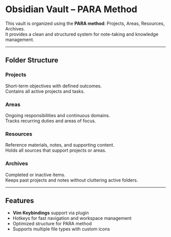 # Obsidian Vault – PARA Method

This vault is organized using the **PARA method**: Projects, Areas, Resources, Archives.  
It provides a clean and structured system for note-taking and knowledge management.

---

## Folder Structure

### Projects
Short-term objectives with defined outcomes.  
Contains all active projects and tasks.

### Areas
Ongoing responsibilities and continuous domains.  
Tracks recurring duties and areas of focus.

### Resources
Reference materials, notes, and supporting content.  
Holds all sources that support projects or areas.

### Archives
Completed or inactive items.  
Keeps past projects and notes without cluttering active folders.

---

## Features

- **Vim Keybindings** support via plugin  
- Hotkeys for fast navigation and workspace management  
- Optimized structure for PARA method  
- Supports multiple file types with custom icons
